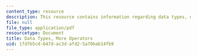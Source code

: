 ```yaml
---
content_type: resource
description: This resource contains information regarding data types, more operators.
file: null
file_type: application/pdf
resourcetype: Document
title: Data Types, More Operators
uid: 1fd7b5cd-647d-ac3d-afd2-5a70bab14fb9
---
```

